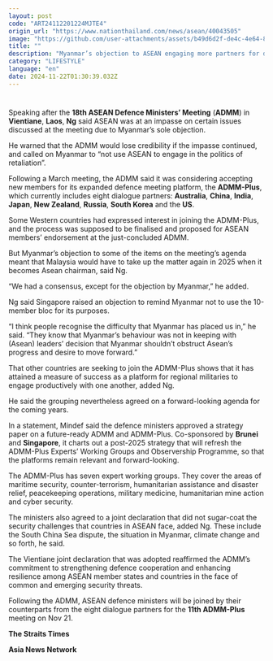 ```yaml
---
layout: post
code: "ART24112201224MJTE4"
origin_url: "https://www.nationthailand.com/news/asean/40043505"
image: "https://github.com/user-attachments/assets/b49d6d2f-de4c-4e64-8321-fd7a1af8543d"
title: ""
description: "Myanmar’s objection to ASEAN engaging more partners for defence cooperation risks undermining the ASEAN centrality that has been painstakingly built over more than two decades of defence cooperation, Singapore's Defence Minister Ng Eng Hen said on November 20."
category: "LIFESTYLE"
language: "en"
date: 2024-11-22T01:30:39.032Z
---
```


# 









Speaking after the **18th ASEAN Defence Ministers’ Meeting** (**ADMM**) in **Vientiane**, **Laos**, **Ng** said ASEAN was at an impasse on certain issues discussed at the meeting due to Myanmar’s sole objection.

He warned that the ADMM would lose credibility if the impasse continued, and called on Myanmar to “not use ASEAN to engage in the politics of retaliation”.

Following a March meeting, the ADMM said it was considering accepting new members for its expanded defence meeting platform, the **ADMM-Plus**, which currently includes eight dialogue partners: **Australia**, **China**, **India**, **Japan**, **New Zealand**, **Russia**, **South Korea** and the **US**.

Some Western countries had expressed interest in joining the ADMM-Plus, and the process was supposed to be finalised and proposed for ASEAN members’ endorsement at the just-concluded ADMM.

But Myanmar’s objection to some of the items on the meeting’s agenda meant that Malaysia would have to take up the matter again in 2025 when it becomes Asean chairman, said Ng.

“We had a consensus, except for the objection by Myanmar,” he added.

Ng said Singapore raised an objection to remind Myanmar not to use the 10-member bloc for its purposes.

“I think people recognise the difficulty that Myanmar has placed us in,” he said. “They know that Myanmar’s behaviour was not in keeping with (Asean) leaders’ decision that Myanmar shouldn’t obstruct Asean’s progress and desire to move forward.”

That other countries are seeking to join the ADMM-Plus shows that it has attained a measure of success as a platform for regional militaries to engage productively with one another, added Ng.

He said the grouping nevertheless agreed on a forward-looking agenda for the coming years.

In a statement, Mindef said the defence ministers approved a strategy paper on a future-ready ADMM and ADMM-Plus. Co-sponsored by **Brunei** and **Singapore**, it charts out a post-2025 strategy that will refresh the ADMM-Plus Experts’ Working Groups and Observership Programme, so that the platforms remain relevant and forward-looking.

The ADMM-Plus has seven expert working groups. They cover the areas of maritime security, counter-terrorism, humanitarian assistance and disaster relief, peacekeeping operations, military medicine, humanitarian mine action and cyber security.

The ministers also agreed to a joint declaration that did not sugar-coat the security challenges that countries in ASEAN face, added Ng. These include the South China Sea dispute, the situation in Myanmar, climate change and so forth, he said.

The Vientiane joint declaration that was adopted reaffirmed the ADMM’s commitment to strengthening defence cooperation and enhancing resilience among ASEAN member states and countries in the face of common and emerging security threats.

Following the ADMM, ASEAN defence ministers will be joined by their counterparts from the eight dialogue partners for the **11th ADMM-Plus** meeting on Nov 21.

**The Straits Times**

**Asia News Network**